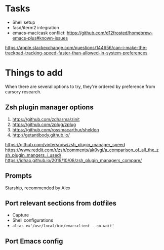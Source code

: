 # Tasks

- Shell setup
- fasd/iterm2 integration
- emacs-mac/cask conflict: https://github.com/d12frosted/homebrew-emacs-plus#known-issues

https://apple.stackexchange.com/questions/144656/can-i-make-the-trackpad-tracking-speed-faster-than-allowed-in-system-preferences

# Things to add

When there are several options to try, they're ordered by preference from cursory research.

## Zsh plugin manager options

1. https://github.com/zdharma/zinit
1. https://github.com/zplug/zplug
1. https://github.com/rossmacarthur/sheldon
1. http://getantibody.github.io/

https://github.com/vintersnow/zsh_plugin_manager_speed
https://www.reddit.com/r/zsh/comments/ak0vgi/a_comparison_of_all_the_zsh_plugin_mangers_i_used/
https://jdhao.github.io/2019/10/08/zsh_plugin_managers_compare/

## Prompts

Starship, recommended by Alex

## Port relevant sections from dotfiles

- Capture
- Shell configurations
- `alias e='/usr/local/bin/emacsclient --no-wait'`

## Port Emacs config
